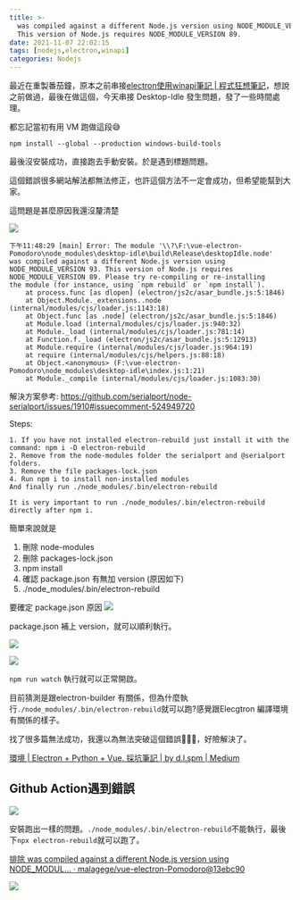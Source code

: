 ```yaml
---
title: >-
  was compiled against a different Node.js version using NODE_MODULE_VERSION 93.
  This version of Node.js requires NODE_MODULE_VERSION 89.
date: 2021-11-07 22:02:15
tags: [nodejs,electron,winapi]
categories: Nodejs
---
```


最近在重製番茄鐘，原本之前串接[electron使用winapi筆記 | 程式狂想筆記](https://malagege.github.io/blog/2018/10/19/electron%E4%BD%BF%E7%94%A8winapi%E7%AD%86%E8%A8%98/)，想說之前做過，最後在做這個，今天串接 Desktop-Idle 發生問題，發了一些時間處理。

都忘記當初有用 VM 跑做這段😅

```bash=
npm install --global --production windows-build-tools
```

最後沒安裝成功，直接跑去手動安裝。於是遇到標題問題。

這個錯誤很多網站解法都無法修正，也許這個方法不一定會成功，但希望能幫到大家。

<!--more-->

這問題是甚麼原因我還沒釐清楚

![](https://i.imgur.com/klFLlLk.png)

```
下午11:48:29 [main] Error: The module '\\?\F:\vue-electron-Pomodoro\node_modules\desktop-idle\build\Release\desktopIdle.node'
was compiled against a different Node.js version using
NODE_MODULE_VERSION 93. This version of Node.js requires
NODE_MODULE_VERSION 89. Please try re-compiling or re-installing
the module (for instance, using `npm rebuild` or `npm install`).
    at process.func [as dlopen] (electron/js2c/asar_bundle.js:5:1846)
    at Object.Module._extensions..node (internal/modules/cjs/loader.js:1143:18)
    at Object.func [as .node] (electron/js2c/asar_bundle.js:5:1846)
    at Module.load (internal/modules/cjs/loader.js:940:32)
    at Module._load (internal/modules/cjs/loader.js:781:14)
    at Function.f._load (electron/js2c/asar_bundle.js:5:12913)
    at Module.require (internal/modules/cjs/loader.js:964:19)
    at require (internal/modules/cjs/helpers.js:88:18)
    at Object.<anonymous> (F:\vue-electron-Pomodoro\node_modules\desktop-idle\index.js:1:21)
    at Module._compile (internal/modules/cjs/loader.js:1083:30)
```

解決方案參考: https://github.com/serialport/node-serialport/issues/1910#issuecomment-524949720


Steps:

    1. If you have not installed electron-rebuild just install it with the command: npm i -D electron-rebuild
    2. Remove from the node-modules folder the serialport and @serialport folders.
    3. Remove the file packages-lock.json
    4. Run npm i to install non-installed modules
    And finally run ./node_modules/.bin/electron-rebuild

    It is very important to run ./node_modules/.bin/electron-rebuild directly after npm i.

簡單來說就是
1. 刪除 node-modules
2. 刪除 packages-lock.json
3. npm install
4. 確認 package.json 有無加 version (原因如下)
5. ./node_modules/.bin/electron-rebuild



要確定 package.json 原因
![](https://i.imgur.com/eKoT88e.png)

package.json 補上 version，就可以順利執行。

![](https://i.imgur.com/GeBuSjL.png)


![](https://i.imgur.com/oGRRHtW.png)

`npm run watch` 執行就可以正常開啟。

目前猜測是跟electron-builder 有關係，但為什麼執行`./node_modules/.bin/electron-rebuild`就可以跑?感覺跟Elecgtron 編譯環境有關係的樣子。


找了很多篇無法成功，我還以為無法突破這個錯誤😬😬😬，好險解決了。


[環境 | Electron + Python + Vue. 採坑筆記 | by d.l.spm | Medium](https://cbb104002.medium.com/%E7%92%B0%E5%A2%83-electron-python-vue-fa164eb20250)

## Github Action遇到錯誤


![](https://i.imgur.com/yxbGnV8.png)

安裝跑出一樣的問題。`./node_modules/.bin/electron-rebuild`不能執行，最後下`npx electron-rebuild`就可以跑了。


[排除 was compiled against a different Node.js version using NODE_MODUL… · malagege/vue-electron-Pomodoro@13ebc90](https://github.com/malagege/vue-electron-Pomodoro/commit/13ebc90deb1e633fb2614f9cc0677b6e858b198c)

![](https://i.imgur.com/eIUjrb7.png)

